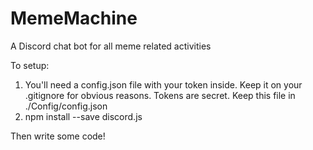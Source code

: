 # MemeMachine
A Discord chat bot for all meme related activities

To setup:
  1. You'll need a config.json file with your token inside. Keep it on your .gitignore for obvious reasons. Tokens are secret. Keep this        file in ./Config/config.json
  2. npm install --save discord.js

Then write some code!
